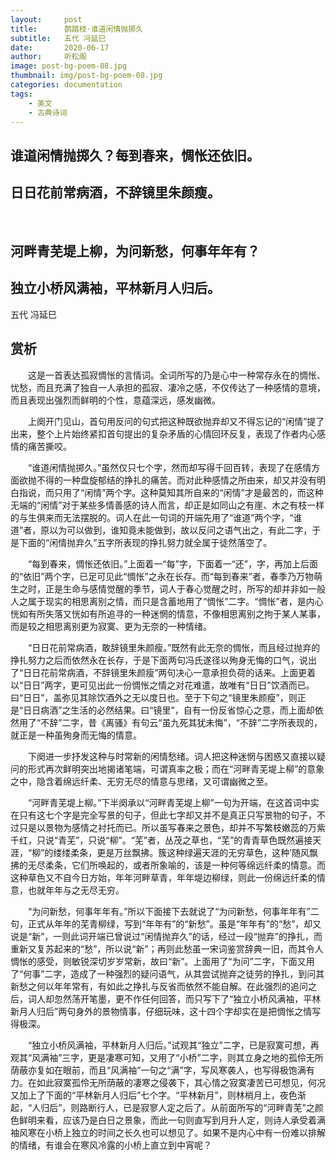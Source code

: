 ```yaml
---
layout:     post
title:      鹊踏枝·谁道闲情抛掷久
subtitle:   五代 冯延巳
date:       2020-06-17
author:     听松阁
image: post-bg-poem-08.jpg
thumbnail: img/post-bg-poem-08.jpg
categories: documentation
tags:
    - 美文
    - 古典诗词
---
```


## 谁道闲情抛掷久？每到春来，惆怅还依旧。
## 日日花前常病酒，不辞镜里朱颜瘦。
&nbsp;
## 河畔青芜堤上柳，为问新愁，何事年年有？
## 独立小桥风满袖，平林新月人归后。

五代 冯延巳

## 赏析

　　这是一首表达孤寂惆怅的言情词。全词所写的乃是心中一种常存永在的惆怅、忧愁，而且充满了独自一人承担的孤寂、凄冷之感，不仅传达了一种感情的意境，而且表现出强烈而鲜明的个性，意蕴深远，感发幽微。

　　上阕开门见山，首句用反问的句式把这种既欲抛弃却又不得忘记的“闲情”提了出来，整个上片始终紧扣首句提出的复杂矛盾的心情回环反复，表现了作者内心感情的痛苦撕咬。

　　“谁道闲情抛掷久。”虽然仅只七个字，然而却写得千回百转，表现了在感情方面欲抛不得的一种盘旋郁结的挣扎的痛苦。而对此种感情之所由来，却又并没有明白指说，而只用了“闲情”两个字。这种莫知其所自来的“闲情”才是最苦的，而这种无端的“闲情”对于某些多情善感的诗人而言，却正是如同山之有崖、木之有枝一样的与生俱来而无法摆脱的。词人在此一句词的开端先用了“谁道”两个字，“谁道”者，原以为可以做到，谁知竟未能做到，故以反问之语气出之，有此二字，于是下面的“闲情抛弃久”五字所表现的挣扎努力就全属于徒然落空了。

　　“每到春来，惆怅还依旧。”上面着一“每”字，下面着一“还”，字，再加上后面的“依旧”两个字，已足可见此“惆怅”之永在长存。而“每到春来”者，春季乃万物萌生之时，正是生命与感情觉醒的季节，词人于春心觉醒之时，所写的却并非如一般人之属于现实的相思离别之情，而只是含蓄地用了“惆怅”二字。“惆怅”者，是内心恍如有所失落又恍如有所追寻的一种迷惘的情意，不像相思离别之拘于某人某事，而是较之相思离别更为寂寞、更为无奈的一种情绪。

　　“日日花前常病酒，敢辞镜里朱颜瘦。”既然有此无奈的惆怅，而且经过抛弃的挣扎努力之后而依然永在长存，于是下面两句冯氏遂径以殉身无悔的口气，说出了“日日花前常病酒，不辞镜里朱颜瘦”两句决心一意承担负荷的话来。上面更着以“日日”两字，更可见出此一份惆怅之情之对花难遣，故唯有“日日”饮酒而已。曰“日日”，盖弥见其除饮酒外之无以度日也。至于下句之“镜里朱颜瘦”，则正是“日日病酒”之生活的必然结果。曰“镜里”，自有一份反省惊心之意，而上面却依然用了“不辞”二字，昔《离骚》有句云“虽九死其犹未悔”，“不辞”二字所表现的，就正是一种虽殉身而无悔的情意。

　　下阕进一步抒发这种与时常新的闲情愁绪。词人把这种迷惘与困惑又直接以疑问的形式再次鲜明突出地揭诸笔端，可谓真率之极；而在“河畔青芜堤上柳”的意象之中，隐含着绵远纤柔、无穷无尽的情意与思绪，又可谓幽微之至。

　　“河畔青芜堤上柳。”下半阕承以“河畔青芜堤上柳”一句为开端，在这首词中实在只有这七个字是完全写景的句子，但此七字却又并不是真正只写景物的句子，不过只是以景物为感情之衬托而已。所以虽写春来之景色，却并不写繁枝嫩蕊的万紫千红，只说“青芜”，只说“柳”。“芜”者，丛茂之草也，“芜”的青青草色既然遍接天涯，“柳”的缕缕柔条，更是万丝飘拂。簇这种绿遍天涯的无穷草色，这种’随风飘拂的无尽柔条，它们所唤起的，或者所象喻的，该是一种何等绵远纤柔的情意。而这种草色又不自今日方始，年年河畔草青，年年堤边柳绿，则此一份绵远纤柔的情意，也就年年与之无尽无穷。

　　“为问新愁，何事年年有。”所以下面接下去就说了“为问新愁，何事年年有”二句，正式从年年的芜青柳绿，写到“年年有”的“新愁”。虽是“年年有”的“愁”，却又说是“新”，一则此词开端已曾说过“闲情抛弃久”的话，经过一段“抛弃”的挣扎，而重新又复苏起来的“愁”，所以说“新”；再则此愁虽一宋词鉴赏辞典一旧，而其令人惆怅的感受，则敏锐深切岁岁常新，故曰“新”。上面用了“为问”二字，下面又用了“何事”二字，造成了一种强烈的疑问语气，从其尝试抛弃之徒劳的挣扎，到问其新愁之何以年年常有，有如此之挣扎与反省而依然不能自解。在此强烈的追问之后，词人却忽然荡开笔墨，更不作任何回答，而只写下了“独立小桥风满袖，平林新月人归后”两句身外的景物情事，仔细玩味，这十四个字却实在是把惆怅之情写得极深。

　　“独立小桥风满袖，平林新月人归后。”试观其“独立”二字，已是寂寞可想，再观其“风满袖”三字，更是凄寒可知，又用了“小桥”二字，则其立身之地的孤伶无所荫蔽亦复如在眼前，而且“风满袖”一句之“满”字，写风寒袭人，也写得极饱满有力。在如此寂寞孤伶无所荫蔽的凄寒之侵袭下，其心情之寂寞凄苦已可想见，何况又加上了下面的“平林新月人归后”七个字。“平林新月”，则林梢月上，夜色渐起，“人归后”，则路断行人，已是寂寥人定之后了。从前面所写的“河畔青芜”之颜色鲜明来看，应该乃是白日之景象，而此一句则直写到月升人定，则诗人承受着满袖风寒在小桥上独立的时间之长久也可以想见了。如果不是内心中有一份难以排解的情绪，有谁会在寒风冷露的小桥上直立到中宵呢？
